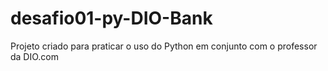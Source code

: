# desafio01-py-DIO-Bank

Projeto criado para praticar o uso do Python em conjunto com o professor da DIO.com
